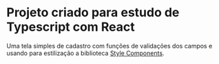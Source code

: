 # Projeto criado para estudo de Typescript com React

Uma tela simples de cadastro com funções de validações dos campos e usando para estilização a biblioteca [Style Components](https://styled-components.com/docs).
